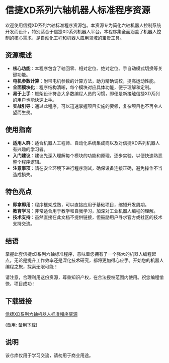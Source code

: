 # 信捷XD系列六轴机器人标准程序资源

欢迎使用信捷XD系列六轴标准程序资源包。本资源专为简化六轴机器人控制系统开发而设计，特别适合于信捷XD系列机器人平台。本程序集全面涵盖了机器人控制的核心需求，是自动化工程和机器人应用领域的宝贵工具。

## 资源概述

- **核心功能**：本程序包含了轴回零、相对定位、绝对定位、手自动模式切换等关键功能。
- **电机参数计算**：附带电机参数的计算方法，助力精确调校，提高运动性能。
- **全面模块化**：程序结构清晰，每个模块对应具体功能，便于理解和定制。
- **易于上手**：框架设计符合大多数编程人员的习惯，即便是新接触信捷XD系列的用户也能快速上手。
- **实战引导**：通过此程序，可以迅速掌握项目实施的要领，复杂项目也不再令人望而生畏。

## 使用指南

- **适用人群**：适合机器人工程师、自动化系统集成商以及对信捷XD系列机器人有兴趣的学习者。
- **入门建议**：建议先深入理解每个模块的功能和原理，逐步实验，以便快速熟悉整个程序逻辑。
- **注意事项**：请在安全环境下进行程序测试，确保设备连接正确，避免操作不当造成损失。

## 特色亮点

- **即拿即用**：程序框架成熟，可以直接应用于基础项目，缩短开发周期。
- **教育学习**：非常适合用于教学和自我学习，加深对工业机器人编程的理解。
- **技术支持**：虽然直接在此文档不提供链接，但鼓励用户寻求官方或社区的技术支持交流。

## 结语

掌握此套信捷xD系列六轴标准程序，意味着您拥有了一个强大的机器人编程起点，无论是提升工作效率还是深化技术研究，都将更加得心应手。开始您的机器人编程之旅，探索无限可能！

请注意，合理利用这份资源，尊重知识产权，在合法授权范围内使用。祝您编程愉快，项目成功！

## 下载链接
[信捷XD系列六轴机器人标准程序资源](https://pan.quark.cn/s/3620fce1fb15) 

(备用: [备用下载](https://pan.baidu.com/s/1v_9ner0_fZl6tOJoOKZGRA?pwd=1234))

## 说明

该仓库仅用于学习交流，请勿用于商业用途。
